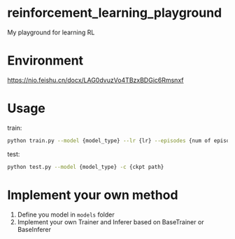 # reinforcement_learning_playground
My playground for learning RL

# Environment
https://nio.feishu.cn/docx/LAG0dvuzVo4TBzxBDGic6Rmsnxf

# Usage

train:
```bash
python train.py --model {model_type} --lr {lr} --episodes {num of episodes}
```

test:
```bash
python test.py --model {model_type} -c {ckpt path}
```

# Implement your own method

1. Define you model in `models` folder
2. Implement your own Trainer and Inferer based on BaseTrainer or BaseInferer